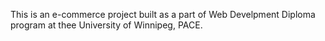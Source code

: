 This is an e-commerce project built as a part of Web Develpment Diploma program at thee University of Winnipeg, PACE.


